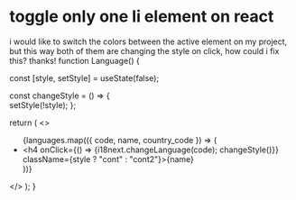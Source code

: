 
# toggle only one li element on react

i would like to switch the colors between the active element on my project, but this way both of them are changing the style on click, how could i fix this? thanks!
function Language() {
  
  const [style, setStyle] = useState(false);
  
  const changeStyle = () => {   
    setStyle(!style);
  };

  return (
    <>
      <ul className="lang">
        {languages.map(({ code, name, country_code }) => (
          <li key={country_code}>
            <h4 onClick={() => {i18next.changeLanguage(code); changeStyle()}} className={style ? "cont" : "cont2"}>{name}</h4>
          </li>
        ))}
      </ul>
    </>
  );
}


        